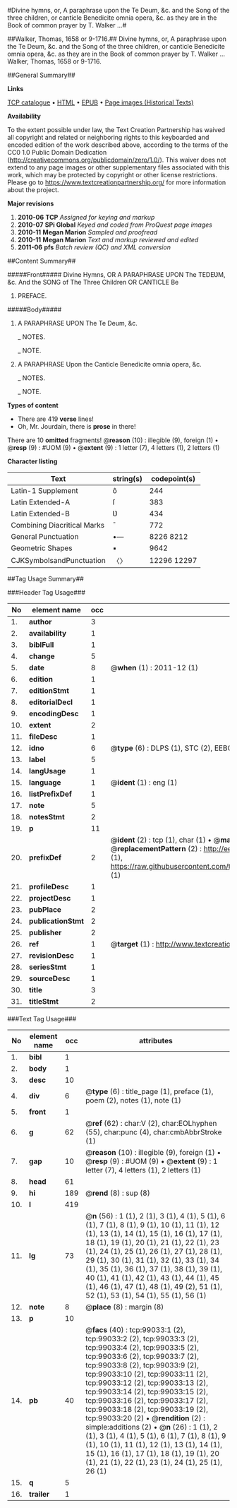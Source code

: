 #Divine hymns, or, A paraphrase upon the Te Deum, &c. and the Song of the three children, or canticle Benedicite omnia opera, &c. as they are in the Book of common prayer by T. Walker ...#

##Walker, Thomas, 1658 or 9-1716.##
Divine hymns, or, A paraphrase upon the Te Deum, &c. and the Song of the three children, or canticle Benedicite omnia opera, &c. as they are in the Book of common prayer by T. Walker ...
Walker, Thomas, 1658 or 9-1716.

##General Summary##

**Links**

[TCP catalogue](http://www.ota.ox.ac.uk/tcp/)  • 
[HTML](http://tei.it.ox.ac.uk/tcp/Texts-HTML/free/A67/A67268.html)  • 
[EPUB](http://tei.it.ox.ac.uk/tcp/Texts-EPUB/free/A67/A67268.epub) • 
[Page images (Historical Texts)](https://historicaltexts.jisc.ac.uk/eebo-13319899e)

**Availability**

To the extent possible under law, the Text Creation Partnership has waived all copyright and related or neighboring rights to this keyboarded and encoded edition of the work described above, according to the terms of the CC0 1.0 Public Domain Dedication (http://creativecommons.org/publicdomain/zero/1.0/). This waiver does not extend to any page images or other supplementary files associated with this work, which may be protected by copyright or other license restrictions. Please go to https://www.textcreationpartnership.org/ for more information about the project.

**Major revisions**

1. __2010-06__ __TCP__ *Assigned for keying and markup*
1. __2010-07__ __SPi Global__ *Keyed and coded from ProQuest page images*
1. __2010-11__ __Megan Marion__ *Sampled and proofread*
1. __2010-11__ __Megan Marion__ *Text and markup reviewed and edited*
1. __2011-06__ __pfs__ *Batch review (QC) and XML conversion*

##Content Summary##

#####Front#####
Divine Hymns, OR A PARAPHRASE UPON The TEDEƲM, &c. And the SONG of The Three Children OR CANTICLE Be
1. PREFACE.

#####Body#####

1. A PARAPHRASE UPON The Te Deum, &c.

    _ NOTES.

    _ NOTE.

1. A PARAPHRASE Upon the Canticle Benedicite omnia opera, &c.

    _ NOTES.

    _ NOTE.

**Types of content**

  * There are 419 **verse** lines!
  * Oh, Mr. Jourdain, there is **prose** in there!

There are 10 **omitted** fragments! 
 @__reason__ (10) : illegible (9), foreign (1)  •  @__resp__ (9) : #UOM (9)  •  @__extent__ (9) : 1 letter (7), 4 letters (1), 2 letters (1)

**Character listing**


|Text|string(s)|codepoint(s)|
|---|---|---|
|Latin-1 Supplement|ô|244|
|Latin Extended-A|ſ|383|
|Latin Extended-B|Ʋ|434|
|Combining             Diacritical Marks|̄|772|
|General Punctuation|•—|8226 8212|
|Geometric Shapes|▪|9642|
|CJKSymbolsandPunctuation|〈〉|12296 12297|

##Tag Usage Summary##

###Header Tag Usage###

|No|element name|occ|attributes|
|---|---|---|---|
|1.|__author__|3||
|2.|__availability__|1||
|3.|__biblFull__|1||
|4.|__change__|5||
|5.|__date__|8| @__when__ (1) : 2011-12 (1)|
|6.|__edition__|1||
|7.|__editionStmt__|1||
|8.|__editorialDecl__|1||
|9.|__encodingDesc__|1||
|10.|__extent__|2||
|11.|__fileDesc__|1||
|12.|__idno__|6| @__type__ (6) : DLPS (1), STC (2), EEBO-CITATION (1), OCLC (1), VID (1)|
|13.|__label__|5||
|14.|__langUsage__|1||
|15.|__language__|1| @__ident__ (1) : eng (1)|
|16.|__listPrefixDef__|1||
|17.|__note__|5||
|18.|__notesStmt__|2||
|19.|__p__|11||
|20.|__prefixDef__|2| @__ident__ (2) : tcp (1), char (1)  •  @__matchPattern__ (2) : ([0-9\-]+):([0-9IVX]+) (1), (.+) (1)  •  @__replacementPattern__ (2) : http://eebo.chadwyck.com/downloadtiff?vid=$1&page=$2 (1), https://raw.githubusercontent.com/textcreationpartnership/Texts/master/tcpchars.xml#$1 (1)|
|21.|__profileDesc__|1||
|22.|__projectDesc__|1||
|23.|__pubPlace__|2||
|24.|__publicationStmt__|2||
|25.|__publisher__|2||
|26.|__ref__|1| @__target__ (1) : http://www.textcreationpartnership.org/docs/. (1)|
|27.|__revisionDesc__|1||
|28.|__seriesStmt__|1||
|29.|__sourceDesc__|1||
|30.|__title__|3||
|31.|__titleStmt__|2||


###Text Tag Usage###

|No|element name|occ|attributes|
|---|---|---|---|
|1.|__bibl__|1||
|2.|__body__|1||
|3.|__desc__|10||
|4.|__div__|6| @__type__ (6) : title_page (1), preface (1), poem (2), notes (1), note (1)|
|5.|__front__|1||
|6.|__g__|62| @__ref__ (62) : char:V (2), char:EOLhyphen (55), char:punc (4), char:cmbAbbrStroke (1)|
|7.|__gap__|10| @__reason__ (10) : illegible (9), foreign (1)  •  @__resp__ (9) : #UOM (9)  •  @__extent__ (9) : 1 letter (7), 4 letters (1), 2 letters (1)|
|8.|__head__|61||
|9.|__hi__|189| @__rend__ (8) : sup (8)|
|10.|__l__|419||
|11.|__lg__|73| @__n__ (56) : 1 (1), 2 (1), 3 (1), 4 (1), 5 (1), 6 (1), 7 (1), 8 (1), 9 (1), 10 (1), 11 (1), 12 (1), 13 (1), 14 (1), 15 (1), 16 (1), 17 (1), 18 (1), 19 (1), 20 (1), 21 (1), 22 (1), 23 (1), 24 (1), 25 (1), 26 (1), 27 (1), 28 (1), 29 (1), 30 (1), 31 (1), 32 (1), 33 (1), 34 (1), 35 (1), 36 (1), 37 (1), 38 (1), 39 (1), 40 (1), 41 (1), 42 (1), 43 (1), 44 (1), 45 (1), 46 (1), 47 (1), 48 (1), 49 (2), 51 (1), 52 (1), 53 (1), 54 (1), 55 (1), 56 (1)|
|12.|__note__|8| @__place__ (8) : margin (8)|
|13.|__p__|10||
|14.|__pb__|40| @__facs__ (40) : tcp:99033:1 (2), tcp:99033:2 (2), tcp:99033:3 (2), tcp:99033:4 (2), tcp:99033:5 (2), tcp:99033:6 (2), tcp:99033:7 (2), tcp:99033:8 (2), tcp:99033:9 (2), tcp:99033:10 (2), tcp:99033:11 (2), tcp:99033:12 (2), tcp:99033:13 (2), tcp:99033:14 (2), tcp:99033:15 (2), tcp:99033:16 (2), tcp:99033:17 (2), tcp:99033:18 (2), tcp:99033:19 (2), tcp:99033:20 (2)  •  @__rendition__ (2) : simple:additions (2)  •  @__n__ (26) : 1 (1), 2 (1), 3 (1), 4 (1), 5 (1), 6 (1), 7 (1), 8 (1), 9 (1), 10 (1), 11 (1), 12 (1), 13 (1), 14 (1), 15 (1), 16 (1), 17 (1), 18 (1), 19 (1), 20 (1), 21 (1), 22 (1), 23 (1), 24 (1), 25 (1), 26 (1)|
|15.|__q__|5||
|16.|__trailer__|1||

